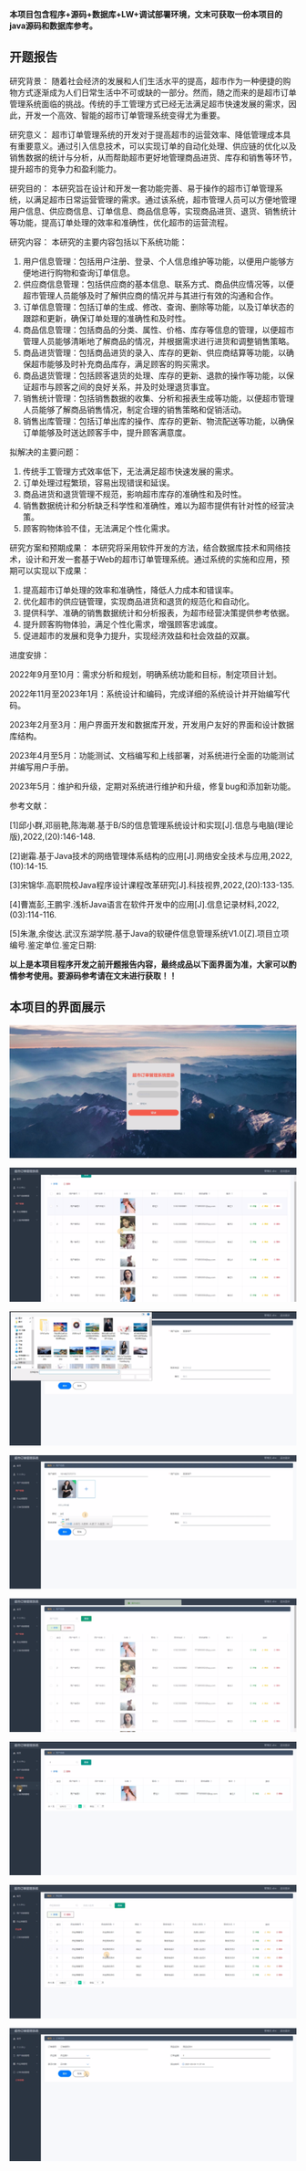 ****本项目包含程序+源码+数据库+LW+调试部署环境，文末可获取一份本项目的java源码和数据库参考。****

## ******开题报告******

研究背景：
随着社会经济的发展和人们生活水平的提高，超市作为一种便捷的购物方式逐渐成为人们日常生活中不可或缺的一部分。然而，随之而来的是超市订单管理系统面临的挑战。传统的手工管理方式已经无法满足超市快速发展的需求，因此，开发一个高效、智能的超市订单管理系统变得尤为重要。

研究意义：
超市订单管理系统的开发对于提高超市的运营效率、降低管理成本具有重要意义。通过引入信息技术，可以实现订单的自动化处理、供应链的优化以及销售数据的统计与分析，从而帮助超市更好地管理商品进货、库存和销售等环节，提升超市的竞争力和盈利能力。

研究目的：
本研究旨在设计和开发一套功能完善、易于操作的超市订单管理系统，以满足超市日常运营管理的需求。通过该系统，超市管理人员可以方便地管理用户信息、供应商信息、订单信息、商品信息等，实现商品进货、退货、销售统计等功能，提高订单处理的效率和准确性，优化超市的运营流程。

研究内容： 本研究的主要内容包括以下系统功能：

  1. 用户信息管理：包括用户注册、登录、个人信息维护等功能，以便用户能够方便地进行购物和查询订单信息。
  2. 供应商信息管理：包括供应商的基本信息、联系方式、商品供应情况等，以便超市管理人员能够及时了解供应商的情况并与其进行有效的沟通和合作。
  3. 订单信息管理：包括订单的生成、修改、查询、删除等功能，以及订单状态的跟踪和更新，确保订单处理的准确性和及时性。
  4. 商品信息管理：包括商品的分类、属性、价格、库存等信息的管理，以便超市管理人员能够清晰地了解商品的情况，并根据需求进行进货和调整销售策略。
  5. 商品进货管理：包括商品进货的录入、库存的更新、供应商结算等功能，以确保超市能够及时补充商品库存，满足顾客的购买需求。
  6. 商品退货管理：包括顾客退货的处理、库存的更新、退款的操作等功能，以保证超市与顾客之间的良好关系，并及时处理退货事宜。
  7. 销售统计管理：包括销售数据的收集、分析和报表生成等功能，以便超市管理人员能够了解商品销售情况，制定合理的销售策略和促销活动。
  8. 销售出库管理：包括订单出库的操作、库存的更新、物流配送等功能，以确保订单能够及时送达顾客手中，提升顾客满意度。

拟解决的主要问题：

  1. 传统手工管理方式效率低下，无法满足超市快速发展的需求。
  2. 订单处理过程繁琐，容易出现错误和延误。
  3. 商品进货和退货管理不规范，影响超市库存的准确性和及时性。
  4. 销售数据统计和分析缺乏科学性和准确性，难以为超市提供有针对性的经营决策。
  5. 顾客购物体验不佳，无法满足个性化需求。

研究方案和预期成果：
本研究将采用软件开发的方法，结合数据库技术和网络技术，设计和开发一套基于Web的超市订单管理系统。通过系统的实施和应用，预期可以实现以下成果：

  1. 提高超市订单处理的效率和准确性，降低人力成本和错误率。
  2. 优化超市的供应链管理，实现商品进货和退货的规范化和自动化。
  3. 提供科学、准确的销售数据统计和分析报表，为超市经营决策提供参考依据。
  4. 提升顾客购物体验，满足个性化需求，增强顾客忠诚度。
  5. 促进超市的发展和竞争力提升，实现经济效益和社会效益的双赢。

进度安排：

2022年9月至10月：需求分析和规划，明确系统功能和目标，制定项目计划。

2022年11月至2023年1月：系统设计和编码，完成详细的系统设计并开始编写代码。

2023年2月至3月：用户界面开发和数据库开发，开发用户友好的界面和设计数据库结构。

2023年4月至5月：功能测试、文档编写和上线部署，对系统进行全面的功能测试并编写用户手册。

2023年5月：维护和升级，定期对系统进行维护和升级，修复bug和添加新功能。

参考文献：

[1]邱小群,邓丽艳,陈海潮.基于B/S的信息管理系统设计和实现[J].信息与电脑(理论版),2022,(20):146-148.

[2]谢霜.基于Java技术的网络管理体系结构的应用[J].网络安全技术与应用,2022,(10):14-15.

[3]宋锦华.高职院校Java程序设计课程改革研究[J].科技视界,2022,(20):133-135.

[4]曹嵩彭,王鹏宇.浅析Java语言在软件开发中的应用[J].信息记录材料,2022,(03):114-116.

[5]朱澈,余俊达.武汉东湖学院.基于Java的软硬件信息管理系统V1.0[Z].项目立项编号.鉴定单位.鉴定日期:

****以上是本项目程序开发之前开题报告内容，最终成品以下面界面为准，大家可以酌情参考使用。要源码参考请在文末进行获取！！****

## ******本项目的界面展示******

![](./res/ead7a8eb137b444e888cce2e3cd6643c.png)

![](./res/680dfc4f63d24ac5a2c446049837a86c.png)

![](./res/c942701624fb4860b06bd56f6317ada8.png)

![](./res/2b3f4f74c2b647d59d503b94183397d9.png)

![](./res/1121b3f9b4534eba9c6131246467a345.png)

![](./res/60c2e44b603243a0a42be5e42aa9e96a.png)

![](./res/7cec81367a094c3990a90fe6051f4137.png)

![](./res/848d02454d8e445d95a996558302b78e.png)

